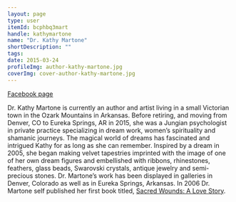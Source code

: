 ```yaml
---
layout: page
type: user
itemId: bcphbq3mart
handle: kathymartone
name: "Dr. Kathy Martone"
shortDescription: ""
tags:
date: 2015-03-24
profileImg: author-kathy-martone.jpg
coverImg: cover-author-kathy-martone.jpg
---
```


[Facebook page](https://www.facebook.com/Kathy-Martone-EdD-2166828393535523/)

Dr. Kathy Martone is currently an author and artist living in a small Victorian town in the Ozark Mountains in Arkansas. Before retiring, and moving from Denver, CO to Eureka Springs, AR in 2015, she was a Jungian psychologist in private practice specializing in dream work, women’s spirituality and shamanic journeys. The magical world of dreams has fascinated and intrigued Kathy for as long as she can remember. Inspired by a dream in 2005, she began making velvet tapestries imprinted with the image of one of her own dream figures and embellished with ribbons, rhinestones, feathers, glass beads, Swarovski crystals, antique jewelry and semi-precious stones.  Dr. Martone’s work has been displayed in galleries in Denver, Colorado  as well as in Eureka Springs, Arkansas. In 2006 Dr. Martone self published her first book titled, [Sacred Wounds: A Love Story](http://dreamagik.com/book-SW.htm).

